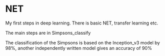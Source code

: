 # NET
My first steps in deep learning. There is basic NET, transfer learning etc.

The main steps are in Simpsons_classify

The classification of the Simpsons is based on the Inception_v3 model by 98%, 
another independently written model gives an accuracy of 90%
